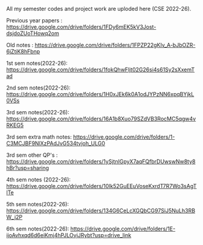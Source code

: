 All my semester codes and project work are uploded here (CSE 2022-26).

Previous year papers : https://drive.google.com/drive/folders/1FDy6mEK5kV3Jost-dsjdoZUoTHowq2om

Old notes : https://drive.google.com/drive/folders/1FPZP22gKIv_A-bJbOZR-6jZtiK8hFbnp

1st sem notes(2022-26): https://drive.google.com/drive/folders/1fokQhwFljt02G26si4s61Sy2sXxemTad

2nd sem notes(2022-26): https://drive.google.com/drive/folders/1H0xJEk6k0A1odJYPzNN6xpqBYjkL0VSs

3rd sem notes(2022-26): https://drive.google.com/drive/folders/16A1b8Xuo79SZdVB3RocMC5qgw4vRKEG5

3rd sem extra math notes: https://drive.google.com/drive/folders/1-C3MCJBF9NlXzPAdJvG534tvjoh_ULG0

3rd sem other QP's : https://drive.google.com/drive/folders/1ySjtnIGpyX7aqFQfbrDUwswNw8ty8hBr?usp=sharing

4th sem notes (2022-26): https://drive.google.com/drive/folders/10lk52GuEEuVoseKxrdT7R7Wo3sAgTlTe

5th sem notes(2022-26): https://drive.google.com/drive/folders/134G6CeLcXGQbCG97SiJ5NuLh3RBW_j2P

6th sem notes(2022-26): https://drive.google.com/drive/folders/1E-ijoAvhxqd6d6eiKmj4hPJLOvjJRybt?usp=drive_link

